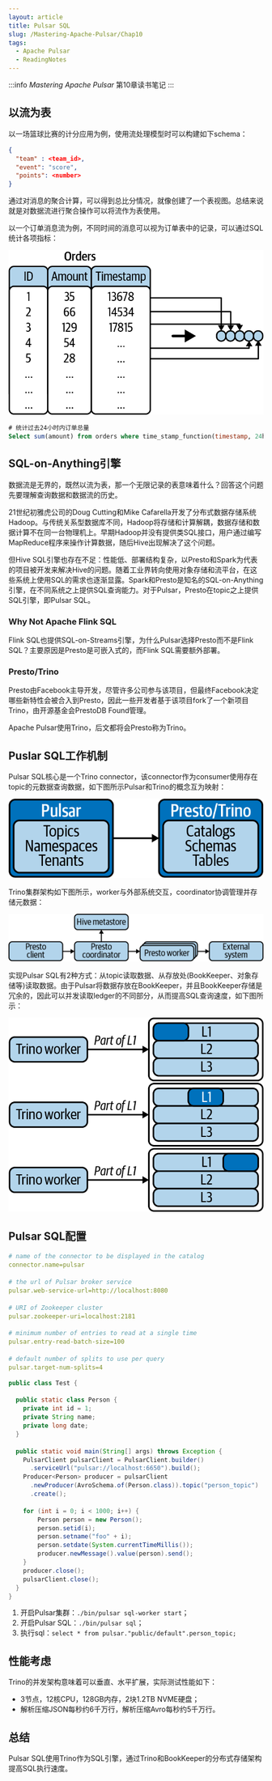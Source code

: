 ```yaml
---
layout: article
title: Pulsar SQL
slug: /Mastering-Apache-Pulsar/Chap10
tags:
  - Apache Pulsar
  - ReadingNotes
---
```


:::info
*Mastering Apache Pulsar* 第10章读书笔记
:::

## 以流为表

以一场篮球比赛的计分应用为例，使用流处理模型时可以构建如下schema：

```json
{
  "team" : <team_id>,
  "event": "score",
  "points": <number>
}
```

通过对消息的聚合计算，可以得到总比分情况，就像创建了一个表视图。总结来说就是对数据流进行聚合操作可以将流作为表使用。

以一个订单消息流为例，不同时间的消息可以视为订单表中的记录，可以通过SQL统计各项指标：

![Streams as Tables](/img/doc/Mastering-Apache-Pulsar/chap10/streams-as-tables.png)

```sql
# 统计过去24小时内订单总量
Select sum(amount) from orders where time_stamp_function(timestamp, 24h);
```

## SQL-on-Anything引擎

数据流是无界的，既然以流为表，那一个无限记录的表意味着什么？回答这个问题先要理解查询数据和数据流的历史。

21世纪初雅虎公司的Doug Cutting和Mike Cafarella开发了分布式数据存储系统Hadoop。与传统关系型数据库不同，Hadoop将存储和计算解耦，数据存储和数据计算不在同一台物理机上。早期Hadoop并没有提供类SQL接口，用户通过编写MapReduce程序来操作计算数据，随后Hive出现解决了这个问题。

但Hive SQL引擎也存在不足：性能低、部署结构复杂，以Presto和Spark为代表的项目被开发来解决Hive的问题。随着工业界转向使用对象存储和流平台，在这些系统上使用SQL的需求也逐渐显露。Spark和Presto是知名的SQL-on-Anything引擎，在不同系统之上提供SQL查询能力。对于Pulsar，Presto在topic之上提供SQL引擎，即Pulsar SQL。

### Why Not Apache Flink SQL

Flink SQL也提供SQL-on-Streams引擎，为什么Pulsar选择Presto而不是Flink SQL？主要原因是Presto是可嵌入式的，而Flink SQL需要额外部署。

### Presto/Trino

Presto由Facebook主导开发，尽管许多公司参与该项目，但最终Facebook决定哪些新特性会被合入到Presto，因此一些开发者基于该项目fork了一个新项目Trino，由开源基金会PrestoDB Found管理。

Apache Pulsar使用Trino，后文都将会Presto称为Trino。

## Puslar SQL工作机制

Pulsar SQL核心是一个Trino connector，该connector作为consumer使用存在topic的元数据查询数据，如下图所示Pulsar和Trino的概念互为映射：

![A High-level View of Pulsar SQL](/img/doc/Mastering-Apache-Pulsar/chap10/a-high-view-pulsar-sql.png)

Trino集群架构如下图所示，worker与外部系统交互，coordinator协调管理并存储元数据：

![Presto Architecture](/img/doc/Mastering-Apache-Pulsar/chap10/presto-architecture.png)

实现Pulsar SQL有2种方式：从topic读取数据、从存放处(BookKeeper、对象存储等)读取数据。由于Pulsar将数据存放在BookKeeper，并且BookKeeper存储是冗余的，因此可以并发读取ledger的不同部分，从而提高SQL查询速度，如下图所示：

![Parallel Retrieving Data](/img/doc/Mastering-Apache-Pulsar/chap10/parallel-retrieving-data.png)

## Pulsar SQL配置

```yaml title=${project.root}/conf/presto/catalog/pulsar.properties
# name of the connector to be displayed in the catalog
connector.name=pulsar

# the url of Pulsar broker service
pulsar.web-service-url=http://localhost:8080

# URI of Zookeeper cluster
pulsar.zookeeper-uri=localhost:2181

# minimum number of entries to read at a single time
pulsar.entry-read-batch-size=100

# default number of splits to use per query
pulsar.target-num-splits=4
```

```java
public class Test {
    
  public static class Person {
    private int id = 1;
    private String name;
    private long date;
  }
    
  public static void main(String[] args) throws Exception {
    PulsarClient pulsarClient = PulsarClient.builder()
      .serviceUrl("pulsar://localhost:6650").build();
    Producer<Person> producer = pulsarClient
      .newProducer(AvroSchema.of(Person.class)).topic("person_topic")
      .create();
    
    for (int i = 0; i < 1000; i++) {
        Person person = new Person();
        person.setid(i);
        person.setname("foo" + i);
        person.setdate(System.currentTimeMillis());
        producer.newMessage().value(person).send();
    }
    producer.close();
    pulsarClient.close();
  }
}
```

1. 开启Pulsar集群：`./bin/pulsar sql-worker start`；
2. 开启Pulsar SQL：`./bin/pulsar sql`；
3. 执行sql：`select * from pulsar."public/default".person_topic;`

## 性能考虑

Trino的并发架构意味着可以垂直、水平扩展，实际测试性能如下：

- 3节点，12核CPU，128GB内存，2块1.2TB NVME硬盘；
- 解析压缩JSON每秒约6千万行，解析压缩Avro每秒约5千万行。

## 总结

Pulsar SQL使用Trino作为SQL引擎，通过Trino和BookKeeper的分布式存储架构提高SQL执行速度。
